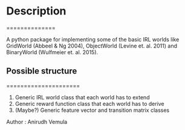 # Description
==============

A python package for implementing some of the basic IRL worlds like GridWorld (Abbeel & Ng 2004), ObjectWorld (Levine et. al. 2011) and BinaryWorld (Wulfmeier et. al. 2015).

## Possible structure
=====================

1. Generic IRL world class that each world has to extend
2. Generic reward function class that each world has to derive
3. (Maybe?) Generic feature vector and transition matrix classes


Author : Anirudh Vemula
